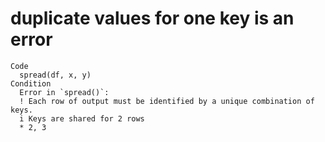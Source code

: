# duplicate values for one key is an error

    Code
      spread(df, x, y)
    Condition
      Error in `spread()`:
      ! Each row of output must be identified by a unique combination of keys.
      i Keys are shared for 2 rows
      * 2, 3

